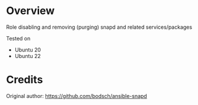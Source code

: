 # Overview
Role disabling and removing (purging) snapd and related services/packages

Tested on
* Ubuntu 20
* Ubuntu 22

# Credits
Original author: https://github.com/bodsch/ansible-snapd
